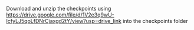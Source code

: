 Download and unzip the checkpoints using https://drive.google.com/file/d/1V2e3q9wU-IcfyLJ5qoLfDNrCjaxgd2tY/view?usp=drive_link into the checkpoints folder
